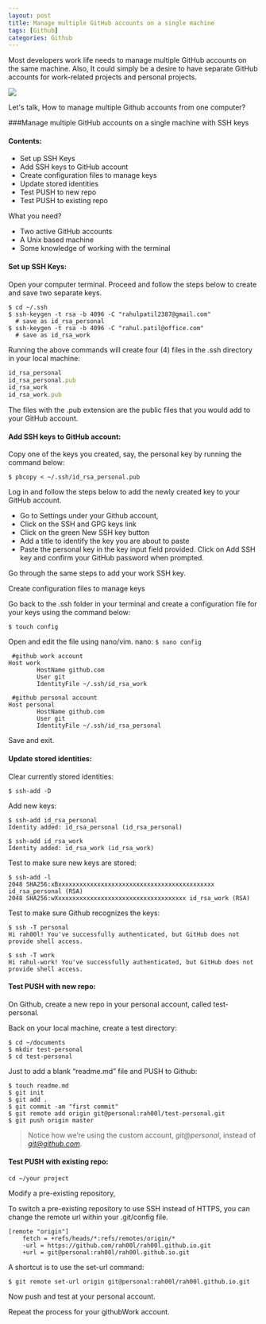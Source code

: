 ```yaml
---
layout: post
title: Manage multiple GitHub accounts on a single machine
tags: [Github]
categories: Github
---
```


Most developers work life needs to manage multiple GitHub accounts on the same machine. Also, It could simply be a desire to have separate GitHub accounts for work-related projects and personal projects.

<img src="{{ site.url }}/public/images/manage-multiple-gitHub-accounts.png"/>

Let's talk, How to manage multiple Github accounts from one computer?

###Manage multiple GitHub accounts on a single machine with SSH keys

#### Contents:
- Set up SSH Keys
- Add SSH keys to GitHub account
- Create configuration files to manage keys
- Update stored identities
- Test PUSH to new repo
- Test PUSH to existing repo

What you need?

- Two active GitHub accounts
- A Unix based machine
- Some knowledge of working with the terminal

#### Set up SSH Keys:
Open your computer terminal. Proceed and follow the steps below to create and save two separate keys.

```console
$ cd ~/.ssh
$ ssh-keygen -t rsa -b 4096 -C "rahulpatil2387@gmail.com"
  # save as id_rsa_personal
$ ssh-keygen -t rsa -b 4096 -C "rahul.patil@office.com"
  # save as id_rsa_work
```

Running the above commands will create four (4) files in the .ssh directory in your local machine:

```js
id_rsa_personal
id_rsa_personal.pub
id_rsa_work
id_rsa_work.pub
```

The files with the .pub extension are the public files that you would add to your GitHub account.

#### Add SSH keys to GitHub account:

Copy one of the keys you created, say, the personal key by running the command below:

```console
$ pbcopy < ~/.ssh/id_rsa_personal.pub
```
Log in and follow the steps below to add the newly created key to your GitHub account.

- Go to Settings under your Github account,
- Click on the SSH and GPG keys link 
- Click on the green New SSH key button
- Add a title to identify the key you are about to paste 
- Paste the personal key in the key input field provided. Click on Add SSH key and confirm your GitHub password when prompted.

Go through the same steps to add your work SSH key.

Create configuration files to manage keys

Go back to the .ssh folder in your terminal and create a configuration file for your keys using the command below:

```console
$ touch config
```

Open and edit the file using nano/vim. nano: `$ nano config`

```
 #github work account
Host work
        HostName github.com
        User git
        IdentityFile ~/.ssh/id_rsa_work

 #github personal account
Host personal
        HostName github.com
        User git
        IdentityFile ~/.ssh/id_rsa_personal
```

Save and exit.

#### Update stored identities:

Clear currently stored identities:

```console
$ ssh-add -D
```

Add new keys:

```console
$ ssh-add id_rsa_personal
Identity added: id_rsa_personal (id_rsa_personal)
```

```console
$ ssh-add id_rsa_work
Identity added: id_rsa_work (id_rsa_work)
```

Test to make sure new keys are stored:

```console
$ ssh-add -l
2048 SHA256:xBxxxxxxxxxxxxxxxxxxxxxxxxxxxxxxxxxxxxxxxxxxxx id_rsa_personal (RSA)
2048 SHA256:wXxxxxxxxxxxxxxxxxxxxxxxxxxxxxxxxxxxxx id_rsa_work (RSA)
```

Test to make sure Github recognizes the keys:

```console
$ ssh -T personal
Hi rah00l! You've successfully authenticated, but GitHub does not provide shell access.
```


```console
$ ssh -T work
Hi rahul-work! You've successfully authenticated, but GitHub does not provide shell access.
```

#### Test PUSH with new repo:
On Github, create a new repo in your personal account, called test-personal.

Back on your local machine, create a test directory:

```console
$ cd ~/documents
$ mkdir test-personal
$ cd test-personal
```
Just to add a blank “readme.md” file and PUSH to Github:

```console
$ touch readme.md
$ git init
$ git add .
$ git commit -am "first commit"
$ git remote add origin git@personal:rah00l/test-personal.git
$ git push origin master
```
> Notice how we’re using the custom account, *git@personal*, instead of *git@github.com*.


#### Test PUSH with existing repo:

```console
cd ~/your project
```
Modify a pre-existing repository,

To switch a pre-existing repository to use SSH instead of HTTPS, you can change the remote url within your .git/config file.

```
[remote "origin"]
    fetch = +refs/heads/*:refs/remotes/origin/*
    -url = https://github.com/rah00l/rah00l.github.io.git
    +url = git@personal:rah00l/rah00l.github.io.git
```
A shortcut is to use the set-url command:

```
$ git remote set-url origin git@personal:rah00l/rah00l.github.io.git
```
Now push and test at your personal account.

Repeat the process for your githubWork account.